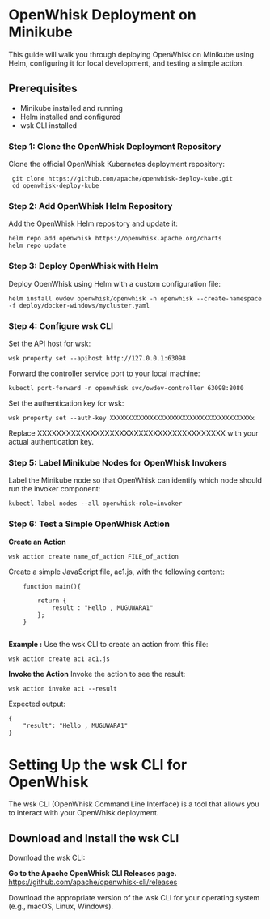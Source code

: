 # OpenWhisk Deployment on Minikube

This guide will walk you through deploying OpenWhisk on Minikube using Helm, configuring it for local development, and testing a simple action.

## Prerequisites

- Minikube installed and running
- Helm installed and configured
- wsk CLI installed


### Step 1: Clone the OpenWhisk Deployment Repository

Clone the official OpenWhisk Kubernetes deployment repository:

```   
 git clone https://github.com/apache/openwhisk-deploy-kube.git 
 cd openwhisk-deploy-kube
```

### Step 2: Add OpenWhisk Helm Repository

Add the OpenWhisk Helm repository and update it:

```
helm repo add openwhisk https://openwhisk.apache.org/charts
helm repo update
```

### Step 3: Deploy OpenWhisk with Helm

Deploy OpenWhisk using Helm with a custom configuration file:
```
helm install owdev openwhisk/openwhisk -n openwhisk --create-namespace -f deploy/docker-windows/mycluster.yaml
```
### Step 4: Configure wsk CLI

Set the API host for wsk:
```
wsk property set --apihost http://127.0.0.1:63098
```

Forward the controller service port to your local machine:
```
kubectl port-forward -n openwhisk svc/owdev-controller 63098:8080
```
Set the authentication key for wsk:
```
wsk property set --auth-key XXXXXXXXXXXXXXXXXXXXXXXXXXXXXXXXXXXXXXXx
```

Replace XXXXXXXXXXXXXXXXXXXXXXXXXXXXXXXXXXXXXXX with your actual authentication key.

### Step 5: Label Minikube Nodes for OpenWhisk Invokers
Label the Minikube node so that OpenWhisk can identify which node should run the invoker component:
```
kubectl label nodes --all openwhisk-role=invoker
```
### Step 6: Test a Simple OpenWhisk Action

**Create an Action**
```
wsk action create name_of_action FILE_of_action
```
Create a simple JavaScript file, ac1.js, with the following content:
```       
    function main(){

        return {
            result : "Hello , MUGUWARA1"
        };
    }
    
```
**Example :**
Use the wsk CLI to create an action from this file:
```
wsk action create ac1 ac1.js
```

**Invoke the Action**
Invoke the action to see the result:
```
wsk action invoke ac1 --result 
```
Expected output:

```
{
    "result": "Hello , MUGUWARA1"
}

```


# Setting Up the wsk CLI for OpenWhisk

The wsk CLI (OpenWhisk Command Line Interface) is a tool that allows you to interact with your OpenWhisk deployment.

## Download and Install the wsk CLI
Download the wsk CLI:

**Go to the Apache OpenWhisk CLI Releases page.**
https://github.com/apache/openwhisk-cli/releases

Download the appropriate version of the wsk CLI for your operating system (e.g., macOS, Linux, Windows).
